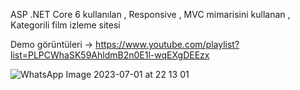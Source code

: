 ASP .NET Core 6 kullanılan , Responsive , MVC mimarisini kullanan , Kategorili film izleme sitesi

Demo görüntüleri -> https://www.youtube.com/playlist?list=PLPCWhaSK59AhldmB2n0E1l-wqEXgDEEzx

![WhatsApp Image 2023-07-01 at 22 13 01](https://github.com/Burakyilmam/KategoriliFilmSitesi/assets/61635780/79ff8798-c621-414d-ab18-b088988800e9)
